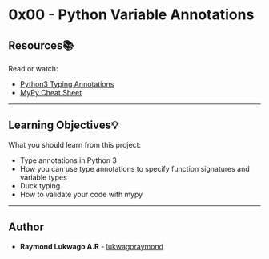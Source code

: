 # 0x00 - Python Variable Annotations

## Resources:books:
Read or watch:
* [Python3 Typing Annotations](https://docs.python.org/3/library/typing.html)
* [MyPy Cheat Sheet](https://mypy.readthedocs.io/en/latest/cheat_sheet_py3.html)

---

## Learning Objectives:bulb:
What you should learn from this project:

* Type annotations in Python 3
* How you can use type annotations to specify function signatures and variable types
* Duck typing
* How to validate your code with mypy

---

## Author
* **Raymond Lukwago A.R** - [lukwagoraymond](https://github.com/lukwagoraymond)